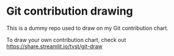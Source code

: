 # Git contribution drawing

This is a dummy repo used to draw on my Git contribution chart.

To draw your own contribution chart,
check out https://share.streamlit.io/tvst/git-draw
